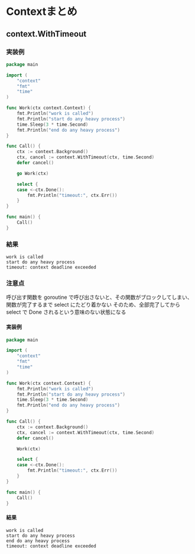 # Contextまとめ

## context.WithTimeout

### 実装例

```go
package main

import (
	"context"
	"fmt"
	"time"
)

func Work(ctx context.Context) {
	fmt.Println("work is called")
	fmt.Println("start do any heavy process")
	time.Sleep(3 * time.Second)
	fmt.Println("end do any heavy process")
}

func Call() {
	ctx := context.Background()
	ctx, cancel := context.WithTimeout(ctx, time.Second)
	defer cancel()

	go Work(ctx)

	select {
	case <-ctx.Done():
		fmt.Println("timeout:", ctx.Err())
	}
}

func main() {
	Call()
}

```

### 結果

```
work is called
start do any heavy process
timeout: context deadline exceeded
```

### 注意点

呼び出す関数を goroutine で呼び出さないと、その関数がブロックしてしまい、関数が完了するまで select にたどり着かない
そのため、全部完了してから select で Done されるという意味のない状態になる

#### 実装例

```go
package main

import (
	"context"
	"fmt"
	"time"
)

func Work(ctx context.Context) {
	fmt.Println("work is called")
	fmt.Println("start do any heavy process")
	time.Sleep(3 * time.Second)
	fmt.Println("end do any heavy process")
}

func Call() {
	ctx := context.Background()
	ctx, cancel := context.WithTimeout(ctx, time.Second)
	defer cancel()

	Work(ctx)

	select {
	case <-ctx.Done():
		fmt.Println("timeout:", ctx.Err())
	}
}

func main() {
	Call()
}
```

#### 結果

```
work is called
start do any heavy process
end do any heavy process
timeout: context deadline exceeded
```
